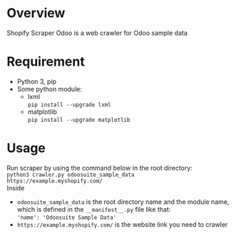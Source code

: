 # Overview

Shopify Scraper Odoo is a web crawler for Odoo sample data

# Requirement

- Python 3, pip
- Some python module:
    - lxml  
    `pip install --upgrade lxml`
    - matplotlib  
    `pip install --upgrade matplotlib`
    
#  Usage

Run scraper by using the command below in the root directory:  
`python3 crawler.py odoosuite_sample_data https://example.myshopify.com/`  
Inside  
- `odoosuite_sample_data` is the root directory name and the module name, which is defined in the `__manifest__.py` file like that:  
`'name': 'Odoosuite Sample Data'`
- `https://example.myshopify.com/` is the website link you need to crawler